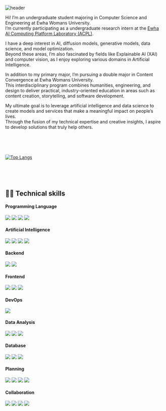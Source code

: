 <!--- ![doeun-github-page](https://github.com/user-attachments/assets/5bdb88ea-89a6-425a-ad90-7358c8ee5985) --->
![header](https://capsule-render.vercel.app/api?type=venom&color=auto&height=300&section=header&text=Welcome%20to%20Doeun's%20Github&fontSize=60)

Hi! I’m an undergraduate student majoring in Computer Science and Engineering at Ewha Womans University. <br>
I’m currently participating as a undergraduate research intern at the [Ewha AI Computing Platform Laboratory (ACPL)](https://acpl.ewha.ac.kr/).

I have a deep interest in AI, diffusion models, generative models, data science, and model optimization. <br>
Beyond these areas, I’m also fascinated by fields like Explainable AI (XAI) and computer vision, as I enjoy exploring various domains in Artificial Intelligence.

In addition to my primary major, I’m pursuing a double major in Content Convergence at Ewha Womans University. <br>
This interdisciplinary program combines humanities, engineering, and design to deliver practical, industry-oriented education in areas such as content creation, storytelling, and software development.

My ultimate goal is to leverage artificial intelligence and data science to create models and services that make a meaningful impact on people’s lives. <br>
Through the fusion of my technical expertise and creative insights, I aspire to develop solutions that truly help others.

<br><br><br>
<!---
## 🤝 Contact with me
<a href="mailto:doeun990802@gmail.com"> <img align="left" src="https://raw.githubusercontent.com/deepajarout/deepajarout/main/2993691_brand_brands_gmail_logo_logos_icon.png" alt="deepa jarout | Gmail" width="35px" /> </a>
<a href= "https://www.linkedin.com/in/doeun-kim/"> <img align="left" src="https://raw.githubusercontent.com/deepajarout/deepajarout/main/5296501_linkedin_network_linkedin logo_icon.png" alt="deepa Jarout |LinkedIn" width="35px"/> </a>
--->


<!---
[![Doeun’s github stats](https://github-readme-stats.vercel.app/api?username=doeunyy)](https://github.com/doeunyy)
--->

[![Top Langs](https://github-readme-stats.vercel.app/api/top-langs/?username=doeunyy&layout=compact)](https://github.com/doeunyy)


<br><br><br>


## 👩‍💻 Technical skills 
#### Programming Language
<img src="https://img.shields.io/badge/python-%233776AB.svg?&style=for-the-badge&logo=python&logoColor=white" /> <img src="https://img.shields.io/badge/java-%23007396.svg?&style=for-the-badge&logo=java&logoColor=white" /> <img src="https://img.shields.io/badge/c-%23A8B9CC.svg?&style=for-the-badge&logo=c&logoColor=black" /> <img src="https://img.shields.io/badge/typescript-%233178C6.svg?&style=for-the-badge&logo=typescript&logoColor=white" />

#### Artificial Intelligence
<img src="https://img.shields.io/badge/scikit--learn-%23F7931E.svg?&style=for-the-badge&logo=scikit-learn&logoColor=black" /> <img src="https://img.shields.io/badge/pytorch-%23EE4C2C.svg?&style=for-the-badge&logo=pytorch&logoColor=white" /> <img src="https://img.shields.io/badge/google%20colab-%23F9AB00.svg?&style=for-the-badge&logo=google%20colab&logoColor=black" /> <img src="https://img.shields.io/badge/jupyter-%23F37626.svg?&style=for-the-badge&logo=jupyter&logoColor=white" />

#### Backend
<img src="https://img.shields.io/badge/node.js-%23339933.svg?&style=for-the-badge&logo=node.js&logoColor=white" /> <img src="https://img.shields.io/badge/django-%23092E20.svg?&style=for-the-badge&logo=django&logoColor=white" />

#### Frontend
<img src="https://img.shields.io/badge/html5-%23E34F26.svg?&style=for-the-badge&logo=html5&logoColor=white" /> <img src="https://img.shields.io/badge/css3-%231572B6.svg?&style=for-the-badge&logo=css3&logoColor=white" /> <img src="https://img.shields.io/badge/javascript-%23F7DF1E.svg?&style=for-the-badge&logo=javascript&logoColor=black" />

#### DevOps
<img src="https://img.shields.io/badge/docker-%232496ED.svg?&style=for-the-badge&logo=docker&logoColor=white" />

#### Data Analysis
<img src="https://img.shields.io/badge/numpy-%23013243.svg?&style=for-the-badge&logo=numpy&logoColor=white" /> <img src="https://img.shields.io/badge/pandas-%23150458.svg?&style=for-the-badge&logo=pandas&logoColor=white" /> <img src="https://img.shields.io/badge/tableau-%23E97627.svg?&style=for-the-badge&logo=tableau&logoColor=white" />

#### Database
<img src="https://img.shields.io/badge/mysql-%234479A1.svg?&style=for-the-badge&logo=mysql&logoColor=white" /> <img src="https://img.shields.io/badge/sqlite-%23003B57.svg?&style=for-the-badge&logo=sqlite&logoColor=white" /> <img src="https://img.shields.io/badge/mariadb%20foundation-%231F305F.svg?&style=for-the-badge&logo=mariadb%20foundation&logoColor=white" />

#### Planning
<img src="https://img.shields.io/badge/figma-%23F24E1E.svg?&style=for-the-badge&logo=figma&logoColor=white" /> <img src="https://img.shields.io/badge/microsoft%20powerpoint-%23B7472A.svg?&style=for-the-badge&logo=microsoft%20powerpoint&logoColor=white" /> <img src="https://img.shields.io/badge/microsoft%20excel-%23217346.svg?&style=for-the-badge&logo=microsoft%20excel&logoColor=white" /> <img src="https://img.shields.io/badge/canva-%2300C4CC.svg?&style=for-the-badge&logo=canva&logoColor=white" />

#### Collaboration
<img src="https://img.shields.io/badge/notion-%23000000.svg?&style=for-the-badge&logo=notion&logoColor=white" /> <img src="https://img.shields.io/badge/slack-%234A154B.svg?&style=for-the-badge&logo=slack&logoColor=white" /> <img src="https://img.shields.io/badge/discord-%237289DA.svg?&style=for-the-badge&logo=discord&logoColor=white" /> <img src="https://img.shields.io/badge/trello-%230079BF.svg?&style=for-the-badge&logo=trello&logoColor=white" />

<!--- 
<a href="https://hits.seeyoufarm.com"><img src="https://hits.seeyoufarm.com/api/count/incr/badge.svg?url=https%3A%2F%2Fgithub.com%2Fdoeunyy%2Fhit-counter&count_bg=%2375DFD6&title_bg=%23555555&icon=&icon_color=%23E7E7E7&title=hits&edge_flat=false"/></a>
--->

<!---
doeunyy/doeunyy is a ✨ special ✨ repository because its `README.md` (this file) appears on your GitHub profile.
You can click the Preview link to take a look at your changes.
--->
